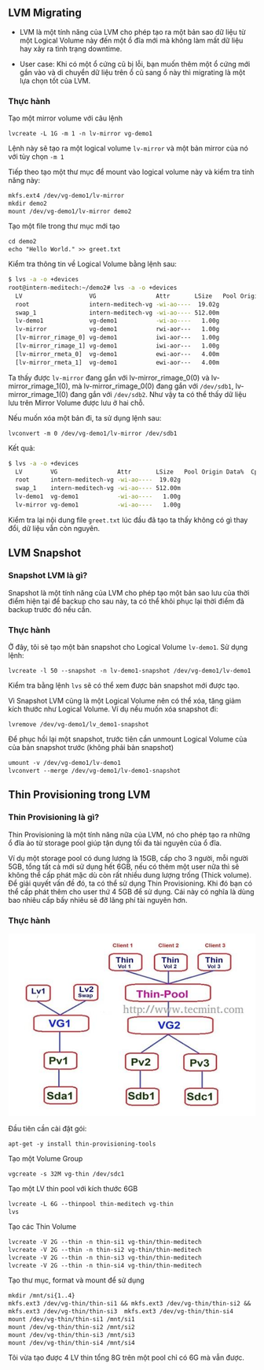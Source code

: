﻿## LVM Migrating

* LVM là một tính năng của LVM cho phép tạo ra một bản sao dữ liệu từ một Logical Volume này đến một ổ đĩa mới mà không làm mất dữ liệu hay xảy ra tình trạng downtime.

* User case: Khi có một ổ cứng cũ bị lỗi, bạn muốn thêm một ổ cứng mới gắn vào và di chuyển dữ liệu trên ổ cũ sang ổ này thì migrating là một lựa chọn tốt của LVM.


### Thực hành

Tạo một mirror volume với câu lệnh

	lvcreate -L 1G -m 1 -n lv-mirror vg-demo1
	
Lệnh này sẽ tạo ra một logical volume `lv-mirror` và một bản mirror của nó với tùy chọn `-m 1`

Tiếp theo tạo một thư mục để mount vào logical volume này và kiểm tra tính năng này:

	mkfs.ext4 /dev/vg-demo1/lv-mirror 
	mkdir demo2
	mount /dev/vg-demo1/lv-mirror demo2

Tạo một file trong thư mục mới tạo 

	cd demo2
	echo "Hello World." >> greet.txt

Kiểm tra thông tin về Logical Volume bằng lệnh sau:

```sh
$ lvs -a -o +devices
root@intern-meditech:~/demo2# lvs -a -o +devices
  LV                   VG                 Attr       LSize   Pool Origin Data%  Meta%  Move Log Cpy%Sync Convert Devices                                    
  root                 intern-meditech-vg -wi-ao----  19.02g                                                     /dev/sda5(0)                               
  swap_1               intern-meditech-vg -wi-ao---- 512.00m                                                     /dev/sda5(4869)                            
  lv-demo1             vg-demo1           -wi-ao----   1.00g                                                     /dev/sdb1(0)                               
  lv-mirror            vg-demo1           rwi-aor---   1.00g                                    100.00           lv-mirror_rimage_0(0),lv-mirror_rimage_1(0)
  [lv-mirror_rimage_0] vg-demo1           iwi-aor---   1.00g                                                     /dev/sdb1(257)                             
  [lv-mirror_rimage_1] vg-demo1           iwi-aor---   1.00g                                                     /dev/sdb2(1)                               
  [lv-mirror_rmeta_0]  vg-demo1           ewi-aor---   4.00m                                                     /dev/sdb1(256)                             
  [lv-mirror_rmeta_1]  vg-demo1           ewi-aor---   4.00m                                                     /dev/sdb2(0)  
 ```

Ta thấy được `lv-mirror` đang gắn với lv-mirror_rimage_0(0) và lv-mirror_rimage_1(0), mà lv-mirror_rimage_0(0) đang gắn với `/dev/sdb1`, lv-mirror_rimage_1(0) đang gắn với `/dev/sdb2`. Như vậy ta có thể thấy dữ liệu lưu trên Mirror Volume được lưu ở hai chỗ.

Nếu muốn xóa một bản đi, ta sử dụng lệnh sau:

	lvconvert -m 0 /dev/vg-demo1/lv-mirror /dev/sdb1

Kết quả:

```sh 
$ lvs -a -o +devices
  LV        VG                 Attr       LSize   Pool Origin Data%  Cpy%Sync Convert Devices        
  root      intern-meditech-vg -wi-ao----  19.02g                                     /dev/sda5(0)   
  swap_1    intern-meditech-vg -wi-ao---- 512.00m                                    /dev/sda5(4869)
  lv-demo1  vg-demo1           -wi-ao----   1.00g                                     /dev/sdb1(0)   
  lv-mirror vg-demo1           -wi-ao----   1.00g                                     /dev/sdb2(1) 
```

Kiểm tra lại nội dung file `greet.txt` lúc đầu đã tạo ta thấy không có gì thay đổi, dữ liệu vẫn còn nguyên.

## LVM Snapshot

### Snapshot LVM là gì?

Snapshot là một tính năng của LVM cho phép tạo một bản sao lưu của thời điểm hiện tại để backup cho sau này, ta có thể khôi phục lại thời điểm đã backup trước đó nếu cần.

### Thực hành

Ở đây, tôi sẽ tạo một bản snapshot cho Logical Volume `lv-demo1`. Sử dụng lệnh: 

	lvcreate -l 50 --snapshot -n lv-demo1-snapshot /dev/vg-demo1/lv-demo1

Kiểm tra bằng lệnh `lvs` sẽ có thể xem được bản snapshot mới được tạo.

Vì Snapshot LVM cũng là một Logical Volume nên có thể xóa, tăng giảm kích thước như Logical Volume. Ví dụ nếu muốn xóa snapshot đi:

	lvremove /dev/vg-demo1/lv_demo1-snapshot

Để phục hồi lại một snapshot, trước tiên cần unmount Logical Volume của của bản snapshot trước (không phải bản snapshot)

	umount -v /dev/vg-demo1/lv-demo1
	lvconvert --merge /dev/vg-demo1/lv-demo1-snapshot

## Thin Provisioning trong LVM

### Thin Provisioning là gì?

Thin Provisioning là một tính năng nữa của LVM, nó cho phép tạo ra những ổ đĩa ảo từ storage pool giúp tận dụng tối đa tài nguyên của ổ đĩa.

Ví dụ một storage pool có dung lượng là 15GB, cấp cho 3 người, mỗi người 5GB, tổng tất cả mới sử dụng hết 6GB, nếu có thêm một user nữa thì sẽ không thể cấp phát mặc dù còn rất nhiều dung lượng trống (Thick volume). Để giải quyết vấn đề đó, ta có thể sử dụng Thin Provisioning. Khi đó bạn có thể cấp phát thêm cho user thứ 4 5GB để sử dụng. Cái này có nghĩa là dùng bao nhiêu cấp bấy nhiêu sẽ đỡ lãng phí tài nguyên hơn.

### Thực hành

<img src="img/6.png">

Đầu tiên cần cài đặt gói:

	apt-get -y install thin-provisioning-tools

Tạo một Volume Group

	vgcreate -s 32M vg-thin /dev/sdc1

Tạo một LV thin pool với kích thước 6GB

	lvcreate -L 6G --thinpool thin-meditech vg-thin
	lvs

Tạo các Thin Volume

	lvcreate -V 2G --thin -n thin-si1 vg-thin/thin-meditech
	lvcreate -V 2G --thin -n thin-si2 vg-thin/thin-meditech
	lvcreate -V 2G --thin -n thin-si3 vg-thin/thin-meditech
	lvcreate -V 2G --thin -n thin-si4 vg-thin/thin-meditech

Tạo thư mục, format và mount để sử dụng

	mkdir /mnt/si{1..4}
	mkfs.ext3 /dev/vg-thin/thin-si1 && mkfs.ext3 /dev/vg-thin/thin-si2 && mkfs.ext3 /dev/vg-thin/thin-si3  mkfs.ext3 /dev/vg-thin/thin-si4
	mount /dev/vg-thin/thin-si1 /mnt/si1
	mount /dev/vg-thin/thin-si2 /mnt/si2
	mount /dev/vg-thin/thin-si3 /mnt/si3
	mount /dev/vg-thin/thin-si4 /mnt/si4

Tôi vừa tạo được 4 LV thin tổng 8G trên một pool chỉ có 6G mà vẫn được.